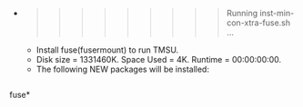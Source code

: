* >>>>>>>>> Running inst-min-con-xtra-fuse.sh ...
  * Install fuse(fusermount) to run TMSU.
  * Disk size = 1331460K. Space Used = 4K. Runtime = 00:00:00:00.
  * The following NEW packages will be installed:
  ```bash
fuse*
  ```
